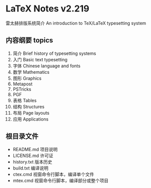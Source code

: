 # LaTeX Notes v2.219
雷太赫排版系统简介 An introduction to TeX/LaTeX typesetting system

## 内容纲要 topics
1. 简介 Brief history of typesetting systems
2. 入门 Basic text typesetting
3. 字体 Chinese language and fonts
4. 数学 Mathematics
5. 图形 Graphics
6. Metapost
7. PSTricks
8. PGF
9. 表格 Tables
10. 结构 Structures
11. 布局 Page layouts
12. 应用 Applications

## 根目录文件
* README.md   项目说明
* LICENSE.md  许可证
* history.txt 版本历史
* build.txt   编译说明
* ctex.cmd    视窗命令行脚本，编译单个文件
* mtex.cmd    视窗命令行脚本，编译部分或整个项目
